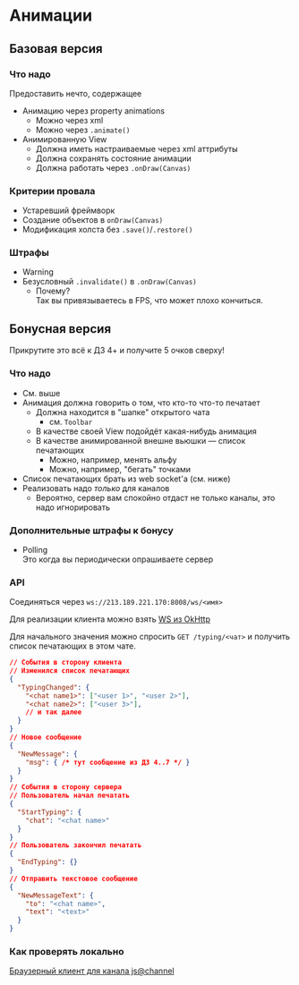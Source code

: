 # Анимации

## Базовая версия

### Что надо

Предоставить нечто, содержащее
 - Анимацию через property animations
   - Можно через xml
   - Можно через `.animate()`
 - Анимированную View
   - Должна иметь настраиваемые через xml аттрибуты
   - Должна сохранять состояние анимации
   - Должна работать через `.onDraw(Canvas)`
 
### Критерии провала

 - Устаревший фреймворк
 - Создание объектов в `onDraw(Canvas)`
 - Модификация холста без `.save()`/`.restore()`

### Штрафы

 - Warning
 - Безусловный `.invalidate()` в `.onDraw(Canvas)`
   - Почему?</br>
     Так вы привязываетесь в FPS, что может плохо кончиться.

## Бонусная версия

Прикрутите это всё к ДЗ 4+ и получите 5 очков сверху!

### Что надо

 - См. выше
 - Анимация должна говорить о том, что кто-то что-то печатает
   - Должна находится в "шапке" открытого чата
     - см. `Toolbar`
   - В качестве своей View подойдёт какая-нибудь анимация
   - В качестве анимированной внешне вьюшки — список печатающих
     - Можно, например, менять альфу
     - Можно, например, "бегать" точками
 - Список печатающих брать из web socket'а (см. ниже)
 - Реализовать надо _только_ для каналов
   - Вероятно, сервер вам спокойно отдаст не только каналы, это надо 
     игнорировать 
 
### Дополнительные штрафы к бонусу

 - Polling</br>
   Это когда вы периодически опрашиваете сервер

### API

Соединяться через `ws://213.189.221.170:8008/ws/<имя>`

Для реализации клиента можно взять [WS из OkHttp](https://square.github.io/okhttp/4.x/okhttp/okhttp3/-web-socket/)

Для начального значения можно спросить `GET /typing/<чат>` 
и получить список печатающих в этом чате.

```json lines
// События в сторону клиента
// Изменился список печатающих
{
  "TypingChanged": {
    "<chat name1>": ["<user 1>", "<user 2>"],
    "<chat name2>": ["<user 3>"],
    // и так далее
  }
}
// Новое сообщение
{
  "NewMessage": {
    "msg": { /* тут сообщение из ДЗ 4..7 */ }
  }
}
// События в сторону сервера
// Пользователь начал печатать
{
  "StartTyping": {
    "chat": "<chat name>"
  }
}
// Пользователь закончил печатать
{
  "EndTyping": {}
}
// Отправить текстовое сообщение
{
  "NewMessageText": {
    "to": "<chat name>",
    "text": "<text>"
  }
}
```

### Как проверять локально

[Браузерный клиент для канала js@channel](http://213.189.221.170:8008/wsClient)